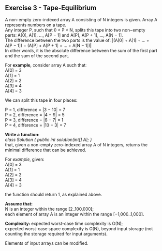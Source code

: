 Exercise 3 - Tape-Equilibrium
-------------------------

A non-empty zero-indexed array A consisting of N integers is given. Array A represents numbers on a tape.  
Any integer P, such that 0 < P < N, splits this tape into two non−empty parts: A[0], A[1], ..., A[P − 1] and A[P], A[P + 1], ..., A[N − 1].  
The difference between the two parts is the value of: |(A[0] + A[1] + ... + A[P − 1]) − (A[P] + A[P + 1] + ... + A[N − 1])|  
In other words, it is the absolute difference between the sum of the first part and the sum of the second part.  

For **example**, consider array A such that:  
  A[0] = 3  
  A[1] = 1  
  A[2] = 2  
  A[3] = 4  
  A[4] = 3  

We can split this tape in four places:  

P = 1, difference = |3 − 10| = 7  
P = 2, difference = |4 − 9| = 5  
P = 3, difference = |6 − 7| = 1  
P = 4, difference = |10 − 3| = 7  

**Write a function:**  
*class Solution { public int solution(int[] A); }*  
that, given a non-empty zero-indexed array A of N integers, returns the minimal difference that can be achieved.  

For *example*, given:  
  A[0] = 3  
  A[1] = 1  
  A[2] = 2  
  A[3] = 4  
  A[4] = 3  

the function should return 1, as explained above.  

**Assume that:**  
N is an integer within the range [2..100,000];  
each element of array A is an integer within the range [−1,000..1,000].  

**Complexity:**
expected worst-case time complexity is O(N);  
expected worst-case space complexity is O(N), beyond input storage (not counting the storage required for input arguments).  

Elements of input arrays can be modified.